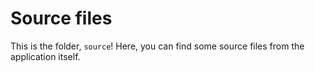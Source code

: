 # Source files
This is the folder, `source`!
Here, you can find some source files from the application itself.
